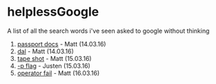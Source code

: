 # helplessGoogle
A list of all the search words i've seen asked to google without thinking

1. [passport docs](https://www.google.co.uk/webhp?sourceid=chrome-instant&ion=1&espv=2&ie=UTF-8#q=passport%20docs) - Matt (14.03.16)
2. [dal](https://www.google.co.uk/search?q=dal&oq=dal&aqs=chrome..69i57j69i65j0l4.568j0j9&sourceid=chrome&es_sm=119&ie=UTF-8) - Matt (14.03.16)
3. [tape shot](https://www.google.co.uk/webhp?sourceid=chrome-instant&ion=1&espv=2&ie=UTF-8#q=tape%20shot) - Matt (15.03.16)
4. [-p flag](https://www.google.co.uk/search?q=-p+flag&oq=-p+flag&aqs=chrome..69i57j0l5.3171j0j7&sourceid=chrome&ie=UTF-8) - Justen (15.03.16)
5. [operator fail](https://www.google.co.uk/webhp?sourceid=chrome-instant&ion=1&espv=2&ie=UTF-8#q=operator%20fail) - Matt (16.03.16)
